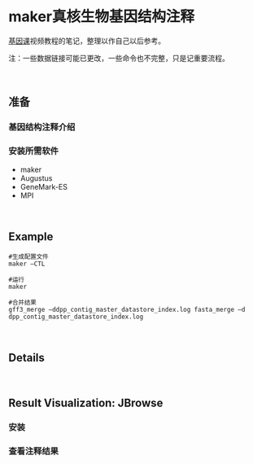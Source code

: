 # maker真核生物基因结构注释
<!--笔记在onenote里，等闲了再整理吧...-->

[基因课](http://www.genek.tv/my/course/52)视频教程的笔记，整理以作自己以后参考。

注：一些数据链接可能已更改，一些命令也不完整，只是记重要流程。

<br>

## 准备

### 基因结构注释介绍

### 安装所需软件

* maker
* Augustus
* GeneMark-ES
* MPI

<br>

## Example

```
#生成配置文件
maker —CTL 

#运行
maker

#合并结果
gff3_merge —ddpp_contig_master_datastore_index.log fasta_merge —d dpp_contig_master_datastore_index.log 
```

<br>

## Details


<br>

## Result Visualization: JBrowse

### 安装

### 查看注释结果




